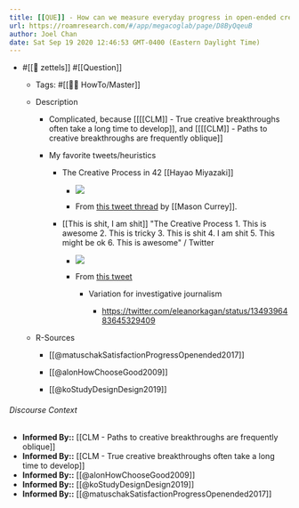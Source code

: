 ```yaml
---
title: [[QUE]] - How can we measure everyday progress in open-ended creative work?
url: https://roamresearch.com/#/app/megacoglab/page/D8ByQqeuB
author: Joel Chan
date: Sat Sep 19 2020 12:46:53 GMT-0400 (Eastern Daylight Time)
---
```


- #[[🌲 zettels]] #[[Question]]

    - Tags: #[[👩‍🏫 HowTo/Master]]

    - Description

        - Complicated, because [[[[CLM]] - True creative breakthroughs often take a long time to develop]], and [[[[CLM]] - Paths to creative breakthroughs are frequently oblique]]

        - My favorite tweets/heuristics

            - The Creative Process in 42 [[Hayao Miyazaki]]

                - ![](https://firebasestorage.googleapis.com/v0/b/firescript-577a2.appspot.com/o/imgs%2Fapp%2Fmegacoglab%2FTSo1xJZ8_5.png?alt=media&token=61c8ee19-0219-4f5b-a7ee-4a2617b7eef8)

                - From [this tweet thread](https://twitter.com/masoncurrey/status/1348621624191250433) by [[Mason Currey]].

            - [[This is shit, I am shit]] "The Creative Process 1. This is awesome 2. This is tricky 3. This is shit 4. I am shit 5. This might be ok 6. This is awesome" / Twitter

                - ![](https://firebasestorage.googleapis.com/v0/b/firescript-577a2.appspot.com/o/imgs%2Fapp%2Fmegacoglab%2FdKSrCD8ZjJ.png?alt=media&token=eedce39b-4e74-41aa-847e-00fb0aa6a1fb)

                - From [this tweet](https://twitter.com/marcusromer/status/393094184652902402?lang=en)

                    - Variation for investigative journalism

                        - https://twitter.com/eleanorkagan/status/1349396483645329409

    - R-Sources

        - [[@matuschakSatisfactionProgressOpenended2017]]

        - [[@alonHowChooseGood2009]]

        - [[@koStudyDesignDesign2019]]

###### Discourse Context

- **Informed By::** [[CLM - Paths to creative breakthroughs are frequently oblique]]
- **Informed By::** [[CLM - True creative breakthroughs often take a long time to develop]]
- **Informed By::** [[@alonHowChooseGood2009]]
- **Informed By::** [[@koStudyDesignDesign2019]]
- **Informed By::** [[@matuschakSatisfactionProgressOpenended2017]]
